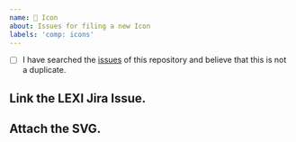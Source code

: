 ```yaml
---
name: 🔣 Icon
about: Issues for filing a new Icon
labels: 'comp: icons'
---
```


<!--

Before making an issue, have you used the issue search functionality?

-->

-   [ ] I have searched the [issues](https://github.com/liferay/clay/issues) of this repository and believe that this is not a duplicate.

## Link the LEXI Jira Issue.

## Attach the SVG.
